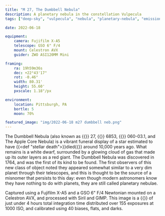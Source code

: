 ```yaml
---
title: "M 27, The Dumbbell Nebula"
description: A planetary nebula in the constellation Vulpecula
tags: ["deep-sky", "vulpecula", "nebula", "planetary-nebula", "emission-nebula", "messier-object"]

date: 2022-06-18

equipment:
    camera: Fujifilm X-A5
    telescope: GSO 6" F/4
    mount: Celestron AVX
    guider: ZWO ASI120MM Mini

framing:
    ra: 19h59m36s
    dec: +22°43'17"
    rot: -0.46°
    width: 80.31'
    height: 55.60'
    pxscale: 1.18"/px

environment:
    location: Pittsburgh, PA
    bortle: 5
    moon: 70%

featured_image: "img/2022-06-18 m27 dumbbell neb.png"
---
```


The Dumbbell Nebula (also known as {{<def M />}} 27, {{<def NGC />}} 6853, {{<def PK />}} 060-03.1, and The Apple Core Nebula) is a vibrant funeral display of a star estimated to have {{<def "stellar death">}}died{{</def>}} around 10,000 years ago. What remains is a white dwarf, surrounded by a glowing cloud of gas that made up its outer layers as a red giant. The Dumbbell Nebula was discovered in 1764, and was the first of its kind to be found. The first observers of this new class of object noted they appeared somewhat similar to a very dim planet through their telescopes, and this is thought to be the source of a misnomer that persists to this day: even though modern astronomers know they have nothing to do with planets, they are still called planetary nebulae.

Captured using a Fujifilm X-A5 and a GSO 6" F/4 Newtonian mounted on a Celestron AVX, and processed with Siril and GIMP. This image is a {{<def stack />}} of just under 4 hours total integration time distributed over 155 exposures at 1000 ISO, and calibrated using 40 biases, flats, and darks.
